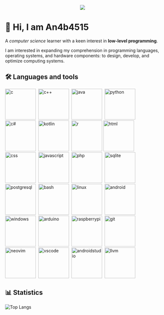 <p align="center">
  <img src="https://i.pinimg.com/originals/3d/74/68/3d7468d1bb523674726ba6934a396566.gif" />
</p>

# 👋 Hi, I am An4b4515

A *computer science* learner with a keen interest in **low-level programming**.

I am interested in expanding my comprehension in programming languages, operating systems, and hardware components: to design, develop, and optimize computing systems.


## 🛠️ Languages and tools

<img title="c" height="100em" width="auto" src="https://cdn.jsdelivr.net/gh/devicons/devicon@latest/icons/c/c-original.svg" />&nbsp;
<img title="c++" height="100em" width="auto" src="https://cdn.jsdelivr.net/gh/devicons/devicon@latest/icons/cplusplus/cplusplus-original.svg" />&nbsp;
<img title="java" height="100em" width="auto" src="https://cdn.jsdelivr.net/gh/devicons/devicon@latest/icons/java/java-original.svg" />&nbsp;
<img title="python" height="100em" width="auto" src="https://cdn.jsdelivr.net/gh/devicons/devicon@latest/icons/python/python-original.svg" />&nbsp;
<img title="c#" height="100em" width="auto" src="https://cdn.jsdelivr.net/gh/devicons/devicon@latest/icons/csharp/csharp-original.svg" />&nbsp;
<img title="kotlin" height="100em" width="auto" src="https://cdn.jsdelivr.net/gh/devicons/devicon@latest/icons/kotlin/kotlin-original.svg" />&nbsp;
<img title="r" height="100em" width="auto" src="https://cdn.jsdelivr.net/gh/devicons/devicon@latest/icons/r/r-original.svg" />
<img title="html" height="100em" width="auto" src="https://cdn.jsdelivr.net/gh/devicons/devicon@latest/icons/html5/html5-original.svg" />&nbsp;
<img title="css" height="100em" width="auto" src="https://cdn.jsdelivr.net/gh/devicons/devicon@latest/icons/css3/css3-original.svg" />&nbsp;
<img title="javascript" height="100em" width="auto" src="https://cdn.jsdelivr.net/gh/devicons/devicon@latest/icons/javascript/javascript-original.svg" />&nbsp;
<img title="php" height="100em" width="auto" src="https://cdn.jsdelivr.net/gh/devicons/devicon@latest/icons/php/php-original.svg" />&nbsp;
<img title="sqlite" height="100em" width="auto" src="https://cdn.jsdelivr.net/gh/devicons/devicon@latest/icons/sqlite/sqlite-original.svg" />&nbsp;
<img title="postgresql" height="100em" width="auto" src="https://cdn.jsdelivr.net/gh/devicons/devicon@latest/icons/postgresql/postgresql-original.svg" />&nbsp;
<img title="bash" height="100em" width="auto" src="https://cdn.jsdelivr.net/gh/devicons/devicon@latest/icons/bash/bash-original.svg" />&nbsp;
<img title="linux" height="100em" width="auto" src="https://cdn.jsdelivr.net/gh/devicons/devicon@latest/icons/linux/linux-original.svg" />&nbsp;
<img title="android" height="100em" width="auto" src="https://cdn.jsdelivr.net/gh/devicons/devicon@latest/icons/android/android-original.svg" />&nbsp;
<img title="windows" height="100em" width="auto" src="https://cdn.jsdelivr.net/gh/devicons/devicon@latest/icons/windows11/windows11-original.svg" />&nbsp;
<img title="arduino" height="100em" width="auto" src="https://cdn.jsdelivr.net/gh/devicons/devicon@latest/icons/arduino/arduino-original.svg" />&nbsp;
<img title="raspberrypi" height="100em" width="auto" src="https://cdn.jsdelivr.net/gh/devicons/devicon@latest/icons/raspberrypi/raspberrypi-original.svg" />&nbsp;
<img title="git" height="100em" width="auto" src="https://cdn.jsdelivr.net/gh/devicons/devicon@latest/icons/git/git-original.svg" />&nbsp;
<img title="neovim" height="100em" width="auto" src="https://cdn.jsdelivr.net/gh/devicons/devicon@latest/icons/neovim/neovim-original.svg" />&nbsp;
<img title="vscode" height="100em" width="auto" src="https://cdn.jsdelivr.net/gh/devicons/devicon@latest/icons/vscode/vscode-original.svg" />&nbsp;
<img title="androidstudio" height="100em" width="auto" src="https://cdn.jsdelivr.net/gh/devicons/devicon@latest/icons/androidstudio/androidstudio-original.svg" />&nbsp;
<img title="llvm" height="100em" width="auto" src="https://cdn.jsdelivr.net/gh/devicons/devicon@latest/icons/llvm/llvm-original.svg" />


## 📊 Statistics

![Top Langs](https://github-readme-stats.vercel.app/api/top-langs/?username=An4b4515&theme=ayu-mirage)


